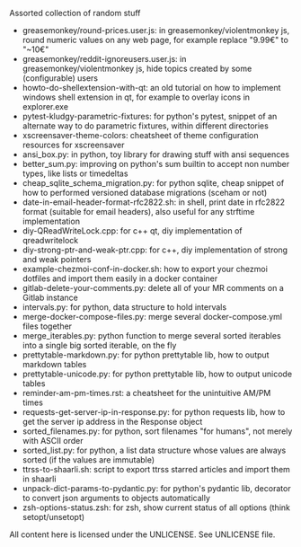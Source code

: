 Assorted collection of random stuff

- greasemonkey/round-prices.user.js: in greasemonkey/violentmonkey js, round numeric values on any web page, for example replace "9.99€" to "~10€"
- greasemonkey/reddit-ignoreusers.user.js: in greasemonkey/violentmonkey js, hide topics created by some (configurable) users
- howto-do-shellextension-with-qt: an old tutorial on how to implement windows shell extension in qt, for example to overlay icons in explorer.exe
- pytest-kludgy-parametric-fixtures: for python's pytest, snippet of an alternate way to do parametric fixtures, within different directories
- xscreensaver-theme-colors: cheatsheet of theme configuration resources for xscreensaver
- ansi_box.py: in python, toy library for drawing stuff with ansi sequences
- better_sum.py: improving on python's sum builtin to accept non number types, like lists or timedeltas
- cheap_sqlite_schema_migration.py: for python sqlite, cheap snippet of how to performed versioned database migrations (sceham or not)
- date-in-email-header-format-rfc2822.sh: in shell, print date in rfc2822 format (suitable for email headers), also useful for any strftime implementation
- diy-QReadWriteLock.cpp: for c++ qt, diy implementation of qreadwritelock
- diy-strong-ptr-and-weak-ptr.cpp: for c++, diy implementation of strong and weak pointers
- example-chezmoi-conf-in-docker.sh: how to export your chezmoi dotfiles and import them easily in a docker container
- gitlab-delete-your-comments.py: delete all of your MR comments on a Gitlab instance
- intervals.py: for python, data structure to hold intervals
- merge-docker-compose-files.py: merge several docker-compose.yml files together
- merge_iterables.py: python function to merge several sorted iterables into a single big sorted iterable, on the fly
- prettytable-markdown.py: for python prettytable lib, how to output markdown tables
- prettytable-unicode.py: for python prettytable lib, how to output unicode tables
- reminder-am-pm-times.rst: a cheatsheet for the unintuitive AM/PM times
- requests-get-server-ip-in-response.py: for python requests lib, how to get the server ip address in the Response object
- sorted_filenames.py: for python, sort filenames "for humans", not merely with ASCII order
- sorted_list.py: for python, a list data structure whose values are always sorted (if the values are immutable)
- ttrss-to-shaarli.sh: script to export ttrss starred articles and import them in shaarli
- unpack-dict-params-to-pydantic.py: for python's pydantic lib, decorator to convert json arguments to objects automatically
- zsh-options-status.zsh: for zsh, show current status of all options (think setopt/unsetopt)

All content here is licensed under the UNLICENSE. See UNLICENSE file.
